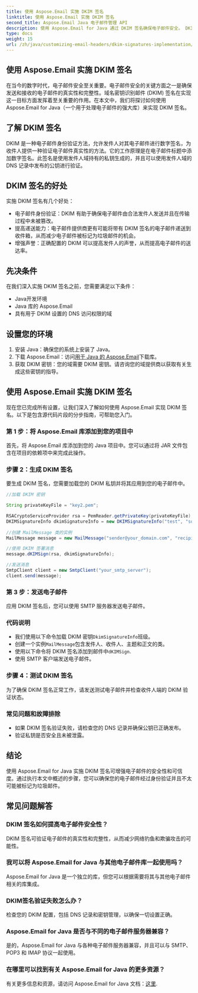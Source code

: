 ```yaml
---
title: 使用 Aspose.Email 实施 DKIM 签名
linktitle: 使用 Aspose.Email 实施 DKIM 签名
second_title: Aspose.Email Java 电子邮件管理 API
description: 使用 Aspose.Email for Java 通过 DKIM 签名确保电子邮件安全。 DKIM 实施的分步指南和代码。
type: docs
weight: 15
url: /zh/java/customizing-email-headers/dkim-signatures-implementation/
---
```


## 使用 Aspose.Email 实施 DKIM 签名

在当今的数字时代，电子邮件安全至关重要。电子邮件安全的关键方面之一是确保发送和接收的电子邮件的真实性和完整性。域名密钥识别邮件 (DKIM) 签名在实现这一目标方面发挥着至关重要的作用。在本文中，我们将探讨如何使用 Aspose.Email for Java（一个用于处理电子邮件的强大库）来实现 DKIM 签名。

## 了解 DKIM 签名

DKIM 是一种电子邮件身份验证方法，允许发件人对其电子邮件进行数字签名，为收件人提供一种验证电子邮件真实性的方法。它的工作原理是在电子邮件标题中添加数字签名。此签名是使用发件人域持有的私钥生成的，并且可以使用发件人域的 DNS 记录中发布的公钥进行验证。

## DKIM 签名的好处

实施 DKIM 签名有几个好处：
- 电子邮件身份验证：DKIM 有助于确保电子邮件由合法发件人发送并且在传输过程中未被篡改。
- 提高递送能力：电子邮件提供商更有可能将带有 DKIM 签名的电子邮件递送到收件箱，从而减少电子邮件被标记为垃圾邮件的机会。
- 增强声誉：正确配置的 DKIM 可以提高发件人的声誉，从而提高电子邮件的送达率。

## 先决条件

在我们深入实施 DKIM 签名之前，您需要满足以下条件：
- Java开发环境
- Java 库的 Aspose.Email
- 具有用于 DKIM 设置的 DNS 访问权限的域

## 设置您的环境

1. 安装 Java：确保您的系统上安装了 Java。
2. 下载 Aspose.Email：访问[用于 Java 的 Aspose.Email](https://products.aspose.com/email/java/)下载库。
3. 获取 DKIM 密钥：您的域需要 DKIM 密钥。请咨询您的域提供商以获取有关生成这些密钥的指导。

## 使用 Aspose.Email 实施 DKIM 签名

现在您已完成所有设置，让我们深入了解如何使用 Aspose.Email 实现 DKIM 签名。以下是包含源代码片段的分步指南，可帮助您入门。

### 第 1 步：将 Aspose.Email 库添加到您的项目中

首先，将 Aspose.Email 库添加到您的 Java 项目中。您可以通过将 JAR 文件包含在项目的依赖项中来完成此操作。

### 步骤 2：生成 DKIM 签名

要生成 DKIM 签名，您需要加载您的 DKIM 私钥并将其应用到您的电子邮件中。

```java
//加载 DKIM 密钥

String privateKeyFile = "key2.pem";

RSACryptoServiceProvider rsa = PemReader.getPrivateKey(privateKeyFile);
DKIMSignatureInfo dkimSignatureInfo = new DKIMSignatureInfo("test", "some_email.com");
 
//创建 MailMessage 类的实例
MailMessage message = new MailMessage("sender@your_domain.com", "recipient@recipient_domain.com", "Subject", "Body");

//使用 DKIM 签署消息
message.dKIMSign(rsa, dkimSignatureInfo);

//发送消息
SmtpClient client = new SmtpClient("your_smtp_server");
client.send(message);
```

### 第 3 步：发送电子邮件

应用 DKIM 签名后，您可以使用 SMTP 服务器发送电子邮件。

### 代码说明

- 我们使用以下命令加载 DKIM 密钥`DkimSignatureInfo`班级。
- 创建一个实例`MailMessage`包含发件人、收件人、主题和正文的类。
- 使用以下命令将 DKIM 签名添加到邮件中`dKIMSign`.
- 使用 SMTP 客户端发送电子邮件。

### 步骤 4：测试 DKIM 签名

为了确保 DKIM 签名正常工作，请发送测试电子邮件并检查收件人端的 DKIM 验证状态。

### 常见问题和故障排除

- 如果 DKIM 签名验证失败，请检查您的 DNS 记录并确保公钥已正确发布。
- 验证私钥是否安全且未被泄露。

## 结论

使用 Aspose.Email for Java 实施 DKIM 签名可增强电子邮件的安全性和可信度。通过执行本文中概述的步骤，您可以确保您的电子邮件经过身份验证并且不太可能被标记为垃圾邮件。

## 常见问题解答

### DKIM 签名如何提高电子邮件安全性？

DKIM 签名可验证电子邮件的真实性和完整性，从而减少网络钓鱼和欺骗攻击的可能性。

### 我可以将 Aspose.Email for Java 与其他电子邮件库一起使用吗？

Aspose.Email for Java 是一个独立的库，但您可以根据需要将其与其他电子邮件相关的库集成。

### DKIM签名验证失败怎么办？

检查您的 DKIM 配置，包括 DNS 记录和密钥管理，以确保一切设置正确。

### Aspose.Email for Java 是否与不同的电子邮件服务器兼容？

是的，Aspose.Email for Java 与各种电子邮件服务器兼容，并且可以与 SMTP、POP3 和 IMAP 协议一起使用。

### 在哪里可以找到有关 Aspose.Email for Java 的更多资源？

有关更多信息和资源，请访问 Aspose.Email for Java 文档：[这里](https://reference.aspose.com/email/java/).